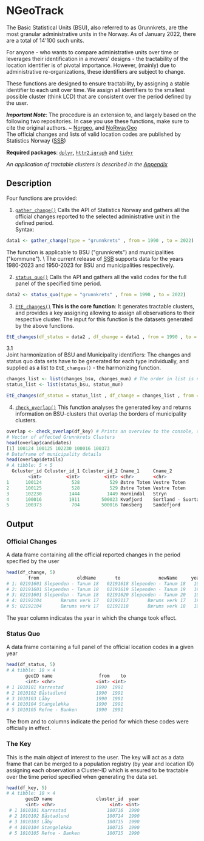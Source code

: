 # NGeoTrack 

The Basic Statistical Units (BSU), also referred to as Grunnkrets, are tthe most granular administrative units in the Norway. 
As of January 2022, there are a total of 14'100 such units. 

For anyone - who wants to compare administrative units over time or leverages their identification in a movers' designs - the tractability of the location identifier is of pivotal importance. 
However, (mainly) due to administrative re-organizations, these identifiers are subject to change. 

These functions are designed to ensure tractability, by assigning a stable identifier to each unit over time. We assign all identifiers to the smallest possible cluster (think LCD) that are consistent over the period defined by the user. 

***Important Note***:  The procedure is an extension to, and largely based on the following two repositories. In case you use these functions, make sure to cite the original authors. ~ 
[Norgeo](https://youtu.be/8bh238ekw3](https://github.com/helseprofil/norgeo)https://github.com/helseprofil/norgeo "@embed"), and [NoRwayGeo](https://github.com/eirikberger/NoRwayGeo "@NoRwayGeo") \
The official changes and lists of valid location codes are published by Statistics Norway ([SSB](https://www.ssb.no/klass/klassifikasjoner/1 "@SSB"))

 **Required packages**: [`dplyr`](https://dplyr.tidyverse.org/ "@dplyr"), [`httr2`](https://httr2.r-lib.org/ "@httr2"),[`igraph`](https://igraph.org/ "@igraph") and [`tidyr`](https://tidyr.tidyverse.org/ "@tidyr")

 
*An application of tractable clusters is described in the [Appendix](Appendix/Appendix.md)*


## Description 

Four functions are provided: 

1. [`gather_change()`](https://github.com/LaurinCurschellas/NGeoTrack/blob/main/gather_change.R "@GatherChange") 
Calls the API of Statistics Norway and gathers all the official changes reported to the selected administrative unit in the defined period. \
Syntax:
```R
data1 <- gather_change(type = "grunnkrets" , from = 1990 , to = 2022)
```
The function is applicable to BSU ("grunnkrets") and municipalities ("kommune"). \ The current release of [SSB](@SSB) supports data for the years 1980-2023 and 1950-2023 for BSU and municipalities respectively. 

2. [`status_quo()`](https://github.com/LaurinCurschellas/NGeoTrack/blob/main/Status_quo_type.R "@StatusQuo") 
Calls the API and gathers all the valid codes for the full panel of the specified time period.
```R
data2 <- status_quo(type = "grunnkrets" , from = 1990 , to = 2022) 
```
3. [`EtE_changes()`](https://github.com/LaurinCurschellas/NGeoTrack/blob/main/EtE_Change.R "@EtEChanges") 
**This is the core function**: It generates tractable clusters, and provides a key assigning allowing to assign all observations to their respective cluster. The input for this function is the datasets generated by the above functions.
```R
EtE_changes(df_status = data2 , df_change = data1 , from = 1990 , to = 2022, jointly = FALSE) 
```
3.1  
Joint harmonization of BSU and Municipality identifiers: 
The changes and status quo data sets have to be generated for each type individually, and supplied as a list to `EtE_changes()` - the harmonizing function. 
```R
changes_list <- list(changes_bsu, changes_mun) # The order in list is not relevant. 
status_list <- list(status_bsu, status_mun)

EtE_changes(df_status = status_list , df_change = changes_list , from = 1990 , to = 2022, jointly = TRUE) 
```

4. [`check_overlap()`](https://github.com/LaurinCurschellas/NGeoTrack/blob/main/R/check_overlap.R "@Overlap") 
This function analyses the generated key and returns information on BSU-clusters that overlap the borders of municipality clusters. 
```R
overlap <- check_overlap(df_key) # Prints an overview to the console, summarising the detailed output
# Vector of affected Grunnkrets Clusters
head(overlap$candidates)
[1] 100124 100125 102230 100016 100373
# Dataframe of municipality details
head(overlap$details)
# A tibble: 5 × 5
  Gcluster_id Ccluster_id_1 Ccluster_id_2 Cname_1     Cname_2          
        <int>         <int>         <int> <chr>       <chr>            
1      100124           528           529 Østre Toten Vestre Toten     
2      100125           528           529 Østre Toten Vestre Toten     
3      102230          1444          1449 Hornindal   Stryn            
4      100016          1911        500023 Kvæfjord    Sortland - Suortá
5      100373           704        500016 Tønsberg    Sandefjord  
```


## Output 

### Official Changes 

A data frame containing all the official reported changes in the period specified by the user
```R
head(df_change, 5)
        from              oldName       to              newName     year
# 1: 02191601 Slependen - Tanum 18   02191618 Slependen - Tanum 18   1991
# 2: 02191601 Slependen - Tanum 18   02191619 Slependen - Tanum 19   1991
# 3: 02191601 Slependen - Tanum 18   02191620 Slependen - Tanum 20   1991
# 4: 02192104       Bærums verk 17   02192117       Bærums verk 17   1991
# 5: 02192104       Bærums verk 17   02192118       Bærums verk 18   1991
````
The year column indicates the year in which the change took effect. 

### Status Quo 

A data frame containing a full panel of the official location codes in a given year

```R
head(df_status, 5)
# A tibble: 10 × 4
       geoID name                 from    to
       <int> <chr>               <int> <int>
# 1 1010101 Karrestad            1990  1991
# 2 1010102 Båstadlund           1990  1991
# 3 1010103 Låby                 1990  1991
# 4 1010104 Stangeløkka          1990  1991
# 5 1010105 Refne - Banken       1990  1991
```
The from and to columns indicate the period for which these codes were officially in effect.

### The Key

This is the main object of interest to the user. The key will act as a data frame that can be merged to a population registry (by year and location ID) assigning each observation a Cluster-ID which is ensured to be tractable 
over the time period specified when generating the data set. 

```R
head(df_key, 5) 
# A tibble: 10 × 4
       geoID name                cluster_id  year
       <int> <chr>                    <int> <int>
 # 1 1010101 Karrestad               100716  1990
 # 2 1010102 Båstadlund              100714  1990
 # 3 1010103 Låby                    100715  1990
 # 4 1010104 Stangeløkka             100715  1990
 # 5 1010105 Refne - Banken          100715  1990
```


